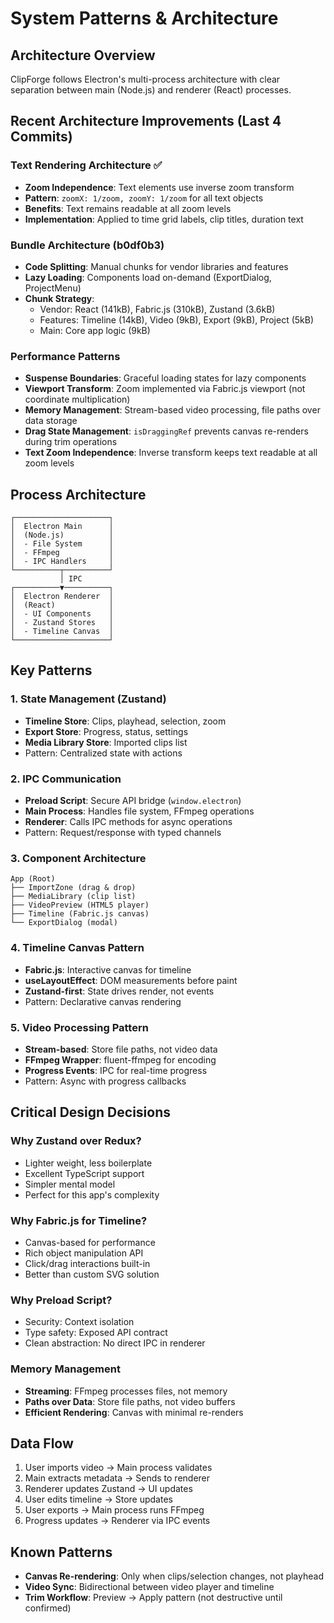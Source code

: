 # System Patterns & Architecture

## Architecture Overview
ClipForge follows Electron's multi-process architecture with clear separation between main (Node.js) and renderer (React) processes.

## Recent Architecture Improvements (Last 4 Commits)

### Text Rendering Architecture ✅
- **Zoom Independence**: Text elements use inverse zoom transform
- **Pattern**: `zoomX: 1/zoom, zoomY: 1/zoom` for all text objects
- **Benefits**: Text remains readable at all zoom levels
- **Implementation**: Applied to time grid labels, clip titles, duration text

### Bundle Architecture (b0df0b3)
- **Code Splitting**: Manual chunks for vendor libraries and features
- **Lazy Loading**: Components load on-demand (ExportDialog, ProjectMenu)
- **Chunk Strategy**: 
  - Vendor: React (141kB), Fabric.js (310kB), Zustand (3.6kB)
  - Features: Timeline (14kB), Video (9kB), Export (9kB), Project (5kB)
  - Main: Core app logic (9kB)

### Performance Patterns
- **Suspense Boundaries**: Graceful loading states for lazy components
- **Viewport Transform**: Zoom implemented via Fabric.js viewport (not coordinate multiplication)
- **Memory Management**: Stream-based video processing, file paths over data storage
- **Drag State Management**: `isDraggingRef` prevents canvas re-renders during trim operations
- **Text Zoom Independence**: Inverse transform keeps text readable at all zoom levels

## Process Architecture
```
┌─────────────────────┐
│  Electron Main      │
│  (Node.js)          │
│  - File System      │
│  - FFmpeg           │
│  - IPC Handlers     │
└──────────┬──────────┘
           │ IPC
┌──────────▼──────────┐
│  Electron Renderer  │
│  (React)            │
│  - UI Components    │
│  - Zustand Stores   │
│  - Timeline Canvas  │
└─────────────────────┘
```

## Key Patterns

### 1. State Management (Zustand)
- **Timeline Store**: Clips, playhead, selection, zoom
- **Export Store**: Progress, status, settings
- **Media Library Store**: Imported clips list
- Pattern: Centralized state with actions

### 2. IPC Communication
- **Preload Script**: Secure API bridge (`window.electron`)
- **Main Process**: Handles file system, FFmpeg operations
- **Renderer**: Calls IPC methods for async operations
- Pattern: Request/response with typed channels

### 3. Component Architecture
```
App (Root)
├── ImportZone (drag & drop)
├── MediaLibrary (clip list)
├── VideoPreview (HTML5 player)
├── Timeline (Fabric.js canvas)
└── ExportDialog (modal)
```

### 4. Timeline Canvas Pattern
- **Fabric.js**: Interactive canvas for timeline
- **useLayoutEffect**: DOM measurements before paint
- **Zustand-first**: State drives render, not events
- Pattern: Declarative canvas rendering

### 5. Video Processing Pattern
- **Stream-based**: Store file paths, not video data
- **FFmpeg Wrapper**: fluent-ffmpeg for encoding
- **Progress Events**: IPC for real-time progress
- Pattern: Async with progress callbacks

## Critical Design Decisions

### Why Zustand over Redux?
- Lighter weight, less boilerplate
- Excellent TypeScript support
- Simpler mental model
- Perfect for this app's complexity

### Why Fabric.js for Timeline?
- Canvas-based for performance
- Rich object manipulation API
- Click/drag interactions built-in
- Better than custom SVG solution

### Why Preload Script?
- Security: Context isolation
- Type safety: Exposed API contract
- Clean abstraction: No direct IPC in renderer

### Memory Management
- **Streaming**: FFmpeg processes files, not memory
- **Paths over Data**: Store file paths, not video buffers
- **Efficient Rendering**: Canvas with minimal re-renders

## Data Flow
1. User imports video → Main process validates
2. Main extracts metadata → Sends to renderer
3. Renderer updates Zustand → UI updates
4. User edits timeline → Store updates
5. User exports → Main process runs FFmpeg
6. Progress updates → Renderer via IPC events

## Known Patterns
- **Canvas Re-rendering**: Only when clips/selection changes, not playhead
- **Video Sync**: Bidirectional between video player and timeline
- **Trim Workflow**: Preview → Apply pattern (not destructive until confirmed)

